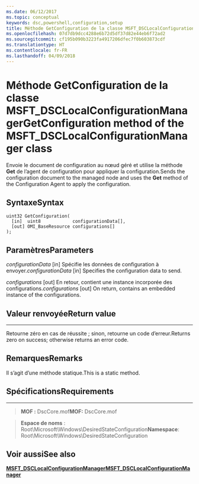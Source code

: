 ```yaml
---
ms.date: 06/12/2017
ms.topic: conceptual
keywords: dsc,powershell,configuration,setup
title: Méthode GetConfiguration de la classe MSFT_DSCLocalConfigurationManager
ms.openlocfilehash: 07d7db9dcc4288e6b72d5df37d82e44eb6f72ad2
ms.sourcegitcommit: cf195b090b3223fa4917206dfec7f0b603873cdf
ms.translationtype: HT
ms.contentlocale: fr-FR
ms.lasthandoff: 04/09/2018
---
```

# <a name="getconfiguration-method-of-the-msftdsclocalconfigurationmanager-class"></a><span data-ttu-id="c3dad-103">Méthode GetConfiguration de la classe MSFT_DSCLocalConfigurationManager</span><span class="sxs-lookup"><span data-stu-id="c3dad-103">GetConfiguration method of the MSFT_DSCLocalConfigurationManager class</span></span>

<span data-ttu-id="c3dad-104">Envoie le document de configuration au nœud géré et utilise la méthode **Get** de l’agent de configuration pour appliquer la configuration.</span><span class="sxs-lookup"><span data-stu-id="c3dad-104">Sends the configuration document to the managed node and uses the **Get** method of the Configuration Agent to apply the configuration.</span></span>

<a name="syntax"></a><span data-ttu-id="c3dad-105">Syntaxe</span><span class="sxs-lookup"><span data-stu-id="c3dad-105">Syntax</span></span>
------

```mof
uint32 GetConfiguration(
  [in]  uint8            configurationData[],
  [out] OMI_BaseResource configurations[]
);
```

<a name="parameters"></a><span data-ttu-id="c3dad-106">Paramètres</span><span class="sxs-lookup"><span data-stu-id="c3dad-106">Parameters</span></span>
----------

<span data-ttu-id="c3dad-107">*configurationData* \[in\] Spécifie les données de configuration à envoyer.</span><span class="sxs-lookup"><span data-stu-id="c3dad-107">*configurationData* \[in\] Specifies the configuration data to send.</span></span>

<span data-ttu-id="c3dad-108">*configurations* \[out\] En retour, contient une instance incorporée des configurations.</span><span class="sxs-lookup"><span data-stu-id="c3dad-108">*configurations* \[out\] On return, contains an embedded instance of the configurations.</span></span>

## <a name="return-value"></a><span data-ttu-id="c3dad-109">Valeur renvoyée</span><span class="sxs-lookup"><span data-stu-id="c3dad-109">Return value</span></span>
------------

<span data-ttu-id="c3dad-110">Retourne zéro en cas de réussite ; sinon, retourne un code d’erreur.</span><span class="sxs-lookup"><span data-stu-id="c3dad-110">Returns zero on success; otherwise returns an error code.</span></span>

## <a name="remarks"></a><span data-ttu-id="c3dad-111">Remarques</span><span class="sxs-lookup"><span data-stu-id="c3dad-111">Remarks</span></span>

<span data-ttu-id="c3dad-112">Il s’agit d’une méthode statique.</span><span class="sxs-lookup"><span data-stu-id="c3dad-112">This is a static method.</span></span>

## <a name="requirements"></a><span data-ttu-id="c3dad-113">Spécifications</span><span class="sxs-lookup"><span data-stu-id="c3dad-113">Requirements</span></span>
------------
><span data-ttu-id="c3dad-114">**MOF :** DscCore.mof</span><span class="sxs-lookup"><span data-stu-id="c3dad-114">**MOF:** DscCore.mof</span></span>

><span data-ttu-id="c3dad-115">**Espace de noms** : Root\Microsoft\Windows\DesiredStateConfiguration</span><span class="sxs-lookup"><span data-stu-id="c3dad-115">**Namespace**: Root\Microsoft\Windows\DesiredStateConfiguration</span></span>


## <a name="see-also"></a><span data-ttu-id="c3dad-116">Voir aussi</span><span class="sxs-lookup"><span data-stu-id="c3dad-116">See also</span></span>


[<span data-ttu-id="c3dad-117">**MSFT_DSCLocalConfigurationManager**</span><span class="sxs-lookup"><span data-stu-id="c3dad-117">**MSFT_DSCLocalConfigurationManager**</span></span>](msft-dsclocalconfigurationmanager.md)